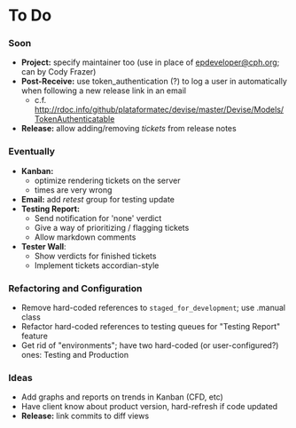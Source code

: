 # To Do

### Soon

 - **Project:** specify maintainer too (use in place of epdeveloper@cph.org; can by Cody Frazer)
 - **Post-Receive:** use token_authentication (?) to log a user in automatically when following a new release link in an email
   - c.f. http://rdoc.info/github/plataformatec/devise/master/Devise/Models/TokenAuthenticatable
 - **Release:** allow adding/removing _tickets_ from release notes

### Eventually

 - **Kanban:**
   - optimize rendering tickets on the server
   - times are very wrong
 - **Email:** add _retest_ group for testing update
 - **Testing Report:**
   - Send notification for 'none' verdict
   - Give a way of prioritizing / flagging tickets
   - Allow markdown comments
 - **Tester Wall**:
   - Show verdicts for finished tickets
   - Implement tickets accordian-style

### Refactoring and Configuration

 - Remove hard-coded references to `staged_for_development`; use .manual class
 - Refactor hard-coded references to testing queues for "Testing Report" feature
 - Get rid of "environments"; have two hard-coded (or user-configured?) ones: Testing and Production

### Ideas

 - Add graphs and reports on trends in Kanban (CFD, etc)
 - Have client know about product version, hard-refresh if code updated
 - **Release:** link commits to diff views
